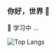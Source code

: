 ### 你好，世界 👋  
🌱 学习中 ...

<!--![Dusai's GitHub stats](https://github-readme-stats.vercel.app/api?username=ShenHaoCode&show_icons=true)-->
![Top Langs](https://github-readme-stats.vercel.app/api/top-langs/?username=ShenHaoCode&layout=compact)

<!--
**ShenHaoCode/ShenHaoCode** is a ✨ _special_ ✨ repository because its `README.md` (this file) appears on your GitHub profile.

Here are some ideas to get you started:

- 🔭 I’m currently working on ...
- 🌱 I’m currently learning ...
- 👯 I’m looking to collaborate on ...
- 🤔 I’m looking for help with ...
- 💬 Ask me about ...
- 📫 How to reach me: ...
- 😄 Pronouns: ...
- ⚡ Fun fact: ...
-->
